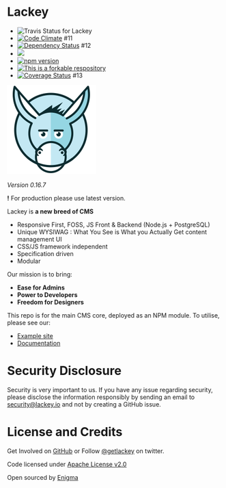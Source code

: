 # Lackey

 * ![Travis Status for Lackey](https://travis-ci.org/getlackey/lackey-cms.svg?branch=master)
 * [![Code Climate](https://codeclimate.com/github/getlackey/lackey-cms/badges/gpa.svg)](https://codeclimate.com/github/getlackey/lackey-cms) #11
 * [![Dependency Status](https://david-dm.org/getlackey/lackey-cms.svg)](https://david-dm.org/getlackey/lackey-cms) #12
 * ![](https://reposs.herokuapp.com/?path=getlackey/lackey-cms)
 * [![npm version](https://badge.fury.io/js/lackey-cms.svg)](https://badge.fury.io/js/lackey-cms)
 * [![This is a forkable respository](https://img.shields.io/badge/forkable-yes-brightgreen.svg)](https://basicallydan.github.io/forkability/?u=getlackey&r=lackey-cms&l=nodejs)
 * [![Coverage Status](https://coveralls.io/repos/github/getlackey/lackey-cms/badge.svg?branch=coveralls)](https://coveralls.io/github/getlackey/lackey-cms?branch=coveralls) #13

![Lackey](./docs/lackey-logo.png)

_Version 0.16.7_

**!** For production please use latest version.

Lackey is __a new breed of CMS__

 * Responsive First, FOSS, JS Front & Backend (Node.js + PostgreSQL)
 * Unique WYSIWAG : What You See is What you Actually Get content management UI
 * CSS/JS framework independent
 * Specification driven
 * Modular

Our mission is to bring:

 * **Ease for Admins**
 * **Power to Developers**
 * **Freedom for Designers**

This repo is for the main CMS core, deployed as an NPM module. To utilise, please see our:

 * [Example site](https://github.com/getlackey/lackey-cms-site)
 * [Documentation](https://www.gitbook.com/book/sielay/lackey/details)

# Security Disclosure

Security is very important to us. If you have any issue regarding security, please disclose the information responsibly by sending an email to security@lackey.io and not by creating a GitHub issue.

# License and Credits

Get Involved on [GitHub](https://github.com/getlackey) or Follow [@getlackey](https://twitter.com/GetLackey) on twitter.

Code licensed under [Apache License v2.0](http://www.apache.org/licenses/LICENSE-2.0)

Open sourced by [Enigma](https://enigma-marketing.co.uk)

